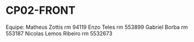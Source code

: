 # CP02-FRONT

Equipe:
Matheus Zottis rm 94119
Enzo Teles rm 553899
Gabriel Borba rm 553187
Nicolas Lemos Ribeiro rm 5532673
